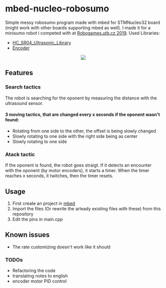 # mbed-nucleo-robosumo
Simple messy robosumo program made with mbed for STMNucleo32 board (might work with other boards supporting mbed as well). I made it for a minisumo robot i competed with at [Robogames.utb.cz 2019](https://robogames.utb.cz/). Used Libraries:
* [HC_SR04_Ultrasonic_Library](https://os.mbed.com/users/ejteb/code/HC_SR04_Ultrasonic_Library/)
* [Encoder](https://os.mbed.com/users/vsluiter/code/Encoder/)

<p align="center">
  <img src="https://raw.githubusercontent.com/kukosek/mbed-nucleo-robosumo/master/sumo.gif" />
</p>

## Features
### Search tactics
The robot is searching for the oponent by measuring the distance with the ultrasound sensor.
#### 3 moving tactics, that are changed every x seconds if the oponent wasn't found:
* Rotating from one side to the other, the offset is being slowly changed
* Slowly rotating to one side with the right side being as center
* Slowly rotating to one side

### Atack tactic
If the oponent is found, the robot goes straigt. If it detects an encounter with the oponent (by motor encoders), it starts a         timer. When the timer reaches x seconds, it twitches, then the timer resets.

## Usage
 1. First create an project in [mbed](https://ide.mbed.com/compiler/) 
 2. Import the files (Or rewrite the arleady existing files with these) from this repository
 3. Edit the pins in main.cpp

## Known issues
* The rate customizing doesn't work like it should

### TODOs
* Refactoring the code
* translating notes to english
* encoder motor PID control
